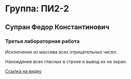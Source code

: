 # Группа: ПИ2-2
## Супран Федор Константинович
### Третья лабораторная работа

Исключение из массива всех отрицательных чисел.

Нахождение всех гласных в строке и вывод их на экран.

[Ссылка на видео](https://disk.yandex.ru/i/n8t6gn1E56AKog)
